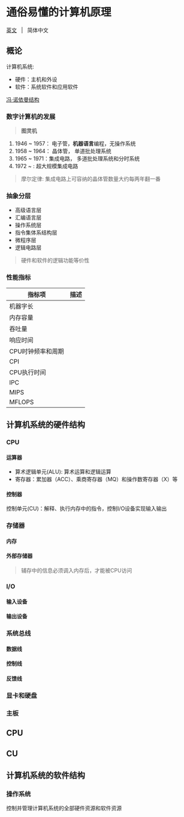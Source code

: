# 通俗易懂的计算机原理

[英文](./README.md) &nbsp; | &nbsp; 简体中文

## 概论

计算机系统: 

- 硬件：主机和外设
- 软件：系统软件和应用软件

[冯·诺依曼结构]() 


### 数字计算机的发展

> **图灵机**

1. 1946 ~ 1957： 电子管，**机器语言**编程，无操作系统
2. 1958 ~ 1964： 晶体管， 单道批处理系统
3. 1965 ~ 1971：集成电路， 多道批处理系统和分时系统
4. 1972 ~ : 超大规模集成电路

> 摩尔定律: 集成电路上可容纳的晶体管数量大约每两年翻一番

### 抽象分层

- 高级语言层
- 汇编语言层
- 操作系统层
- 指令集体系结构层
- 微程序层
- 逻辑电路层

> 硬件和软件的逻辑功能等价性

### 性能指标

|  指标项  |   描述   |
| -----   |  -----   |
| 机器字长  |
| 内存容量  |
| 吞吐量   |
| 响应时间  |
| CPU时钟频率和周期 |
| CPI   |
| CPU执行时间  |
| IPC   |
| MIPS |
| MFLOPS |


## 计算机系统的硬件结构

### CPU

#### 运算器

- 算术逻辑单元(ALU): 算术运算和逻辑运算
- 寄存器：累加器（ACC）、乘商寄存器（MQ）和操作数寄存器（X）等

#### 控制器

控制单元(CU)：解释、执行内存中的指令，控制I/O设备实现输入输出

### 存储器

#### 内存

#### 外部存储器

> 辅存中的信息必须调入内存后，才能被CPU访问

### I/O

#### 输入设备


#### 输出设备

### 系统总线

#### 数据线

#### 控制线

#### 反馈线


### 显卡和硬盘

### 主板

## CPU

## CU

## 计算机系统的软件结构

### 操作系统

控制并管理计算机系统的全部硬件资源和软件资源







